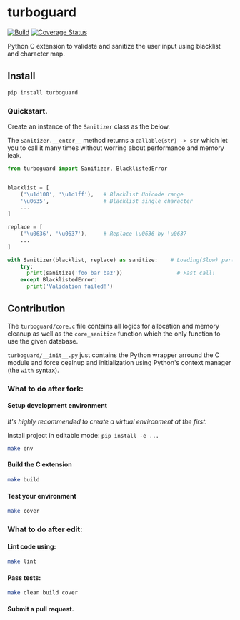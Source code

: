 # turboguard

[![Build](https://github.com/pylover/turboguard/actions/workflows/build.yml/badge.svg)](https://github.com/pylover/turboguard/actions/workflows/build.yml)
[![Coverage Status](https://coveralls.io/repos/github/pylover/turboguard/badge.svg?branch=master)](https://coveralls.io/github/pylover/turboguard?branch=master)

Python C extension to validate and sanitize the user input using blacklist 
and character map.

## Install

```bash
pip install turboguard
```


### Quickstart.

Create an instance of the `Sanitizer` class as the below.

The `Sanitizer.__enter__` method returns a `callable(str) -> str` which let 
you to call it many times without worring about performance and memory leak.

```python
from turboguard import Sanitizer, BlacklistedError


blacklist = [
    ('\u1d100', '\u1d1ff'),   # Blacklist Unicode range
    '\u0635',                 # Blacklist single character
    ...
]

replace = [
    ('\u0636', '\u0637'),     # Replace \u0636 by \u0637
    ...
]

with Sanitizer(blacklist, replace) as sanitize:    # Loading(Slow) part
    try:
      print(sanitize('foo bar baz'))                 # Fast call!
    except BlacklistedError:
      print('Validation failed!')
```

## Contribution

The `turboguard/core.c` file contains all logics for allocation and memory
cleanup as well as the `core_sanitize` function which the only function 
to use the given database.

`turboguard/__init__.py` just contains the Python wrapper arround the C 
module and force cealnup and initialization using Python's context manager
(the `with` syntax).

### What to do after fork:

#### Setup development environment

*It's highly recommended to create a virtual environment at the first.*

Install project in editable mode: `pip install -e ... `

```bash
make env
```

#### Build the C extension

```bash
make build
```

#### Test your environment

```bash
make cover
```

### What to do after edit:

#### Lint  code using:

```bash
make lint
```

#### Pass tests:

```bash
make clean build cover
```

#### Submit a pull request.
